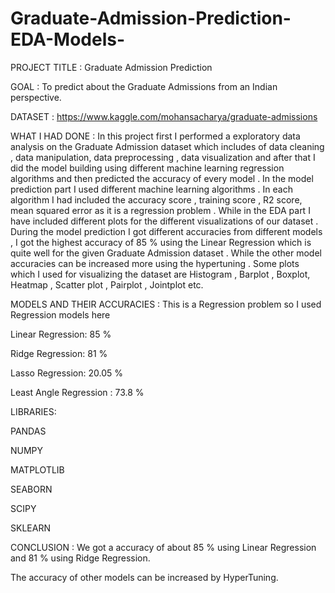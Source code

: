 # Graduate-Admission-Prediction-EDA-Models-

PROJECT TITLE : Graduate Admission Prediction

GOAL : To predict about the Graduate Admissions from an Indian perspective.

DATASET : https://www.kaggle.com/mohansacharya/graduate-admissions

WHAT I HAD DONE : In this project first I performed a exploratory data analysis on the Graduate Admission dataset which includes of data cleaning , data manipulation, data preprocessing , data visualization and after that I did the model building using different machine learning regression algorithms and then predicted the accuracy of every model . In the model prediction part I used different machine learning algorithms . In each algorithm I had included the accuracy score , training score , R2 score, mean squared error as it is a regression problem . While in the EDA part I have included different plots for the different visualizations of our dataset . During the model prediction I got different accuracies from different models , I got the highest accuracy of 85 % using the Linear Regression which is quite well for the given Graduate Admission dataset . While the other model accuracies can be increased more using the hypertuning . Some plots which I used for visualizing the dataset are Histogram , Barplot , Boxplot, Heatmap , Scatter plot , Pairplot , Jointplot etc.

MODELS AND THEIR ACCURACIES : This is a Regression problem so I used Regression models here

Linear Regression: 85 %

Ridge Regression: 81 %

Lasso Regression: 20.05 %

Least Angle Regression : 73.8 %

LIBRARIES:

PANDAS

NUMPY

MATPLOTLIB

SEABORN

SCIPY

SKLEARN

CONCLUSION : We got a accuracy of about 85 % using Linear Regression and 81 % using Ridge Regression.

The accuracy of other models can be increased by HyperTuning.

